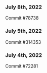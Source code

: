 ### July 8th, 2022

Commit #78738

### July 5th, 2022

Commit #314353


### July 4th, 2022

Commit #72281
